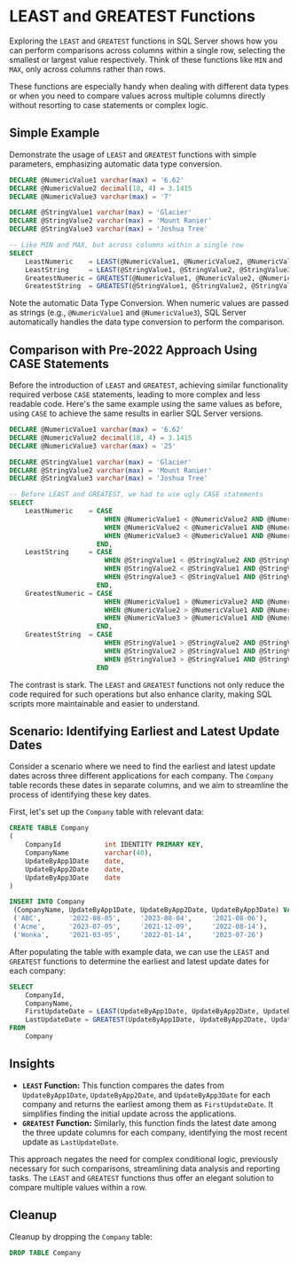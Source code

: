 # LEAST and GREATEST Functions

Exploring the `LEAST` and `GREATEST` functions in SQL Server shows how you can perform comparisons across columns within a single row, selecting the smallest or largest value respectively. Think of these functions like `MIN` and `MAX`, only across columns rather than rows.

These functions are especially handy when dealing with different data types or when you need to compare values across multiple columns directly without resorting to case statements or complex logic.

## Simple Example

Demonstrate the usage of `LEAST` and `GREATEST` functions with simple parameters, emphasizing automatic data type conversion.

```sql
DECLARE @NumericValue1 varchar(max) = '6.62'
DECLARE @NumericValue2 decimal(18, 4) = 3.1415
DECLARE @NumericValue3 varchar(max) = '7'

DECLARE @StringValue1 varchar(max) = 'Glacier'
DECLARE @StringValue2 varchar(max) = 'Mount Ranier'
DECLARE @StringValue3 varchar(max) = 'Joshua Tree'

-- Like MIN and MAX, but across columns within a single row
SELECT
    LeastNumeric    = LEAST(@NumericValue1, @NumericValue2, @NumericValue3),
    LeastString     = LEAST(@StringValue1, @StringValue2, @StringValue3),
    GreatestNumeric = GREATEST(@NumericValue1, @NumericValue2, @NumericValue3),
    GreatestString  = GREATEST(@StringValue1, @StringValue2, @StringValue3)
```

Note the automatic Data Type Conversion. When numeric values are passed as strings (e.g., `@NumericValue1` and `@NumericValue3`), SQL Server automatically handles the data type conversion to perform the comparison.

## Comparison with Pre-2022 Approach Using CASE Statements

Before the introduction of `LEAST` and `GREATEST`, achieving similar functionality required verbose `CASE` statements, leading to more complex and less readable code. Here's the same example using the same values as before, using `CASE` to achieve the same results in earlier SQL Server versions.

```sql
DECLARE @NumericValue1 varchar(max) = '6.62'
DECLARE @NumericValue2 decimal(18, 4) = 3.1415
DECLARE @NumericValue3 varchar(max) = '25'

DECLARE @StringValue1 varchar(max) = 'Glacier'
DECLARE @StringValue2 varchar(max) = 'Mount Ranier'
DECLARE @StringValue3 varchar(max) = 'Joshua Tree'

-- Before LEAST and GREATEST, we had to use ugly CASE statements
SELECT
    LeastNumeric    = CASE
                        WHEN @NumericValue1 < @NumericValue2 AND @NumericValue1 < @NumericValue3 THEN @NumericValue1
                        WHEN @NumericValue2 < @NumericValue1 AND @NumericValue2 < @NumericValue3 THEN @NumericValue2
                        WHEN @NumericValue3 < @NumericValue1 AND @NumericValue3 < @NumericValue2 THEN @NumericValue3
                      END,
    LeastString     = CASE
                        WHEN @StringValue1 < @StringValue2 AND @StringValue1 < @StringValue3 THEN @StringValue1
                        WHEN @StringValue2 < @StringValue1 AND @StringValue2 < @StringValue3 THEN @StringValue2
                        WHEN @StringValue3 < @StringValue1 AND @StringValue3 < @StringValue2 THEN @StringValue3
                      END,
    GreatestNumeric = CASE
                        WHEN @NumericValue1 > @NumericValue2 AND @NumericValue1 > @NumericValue3 THEN @NumericValue1
                        WHEN @NumericValue2 > @NumericValue1 AND @NumericValue2 > @NumericValue3 THEN @NumericValue2
                        WHEN @NumericValue3 > @NumericValue1 AND @NumericValue3 > @NumericValue2 THEN @NumericValue3
                      END,
    GreatestString  = CASE
                        WHEN @StringValue1 > @StringValue2 AND @StringValue1 > @StringValue3 THEN @StringValue1
                        WHEN @StringValue2 > @StringValue1 AND @StringValue2 > @StringValue3 THEN @StringValue2
                        WHEN @StringValue3 > @StringValue1 AND @StringValue3 > @StringValue2 THEN @StringValue3
                      END
```

The contrast is stark. The `LEAST` and `GREATEST` functions not only reduce the code required for such operations but also enhance clarity, making SQL scripts more maintainable and easier to understand.

## Scenario: Identifying Earliest and Latest Update Dates

Consider a scenario where we need to find the earliest and latest update dates across three different applications for each company. The `Company` table records these dates in separate columns, and we aim to streamline the process of identifying these key dates.

First, let's set up the `Company` table with relevant data:

```sql
CREATE TABLE Company
(
    CompanyId           int IDENTITY PRIMARY KEY,
    CompanyName         varchar(40),
    UpdateByApp1Date    date,
    UpdateByApp2Date    date,
    UpdateByApp3Date    date
)

INSERT INTO Company
 (CompanyName, UpdateByApp1Date, UpdateByApp2Date, UpdateByApp3Date) VALUES
 ('ABC',       '2022-08-05',     '2023-08-04',     '2021-08-06'),
 ('Acme',      '2023-07-05',     '2021-12-09',     '2022-08-14'),
 ('Wonka',     '2021-03-05',     '2022-01-14',     '2023-07-26')
```

After populating the table with example data, we can use the `LEAST` and `GREATEST` functions to determine the earliest and latest update dates for each company:

```sql
SELECT
    CompanyId,
    CompanyName,
    FirstUpdateDate = LEAST(UpdateByApp1Date, UpdateByApp2Date, UpdateByApp3Date),
    LastUpdateDate = GREATEST(UpdateByApp1Date, UpdateByApp2Date, UpdateByApp3Date)
FROM
    Company
```

## Insights

- **`LEAST` Function:** This function compares the dates from `UpdateByApp1Date`, `UpdateByApp2Date`, and `UpdateByApp3Date` for each company and returns the earliest among them as `FirstUpdateDate`. It simplifies finding the initial update across the applications.
- **`GREATEST` Function:** Similarly, this function finds the latest date among the three update columns for each company, identifying the most recent update as `LastUpdateDate`.

This approach negates the need for complex conditional logic, previously necessary for such comparisons, streamlining data analysis and reporting tasks. The `LEAST` and `GREATEST` functions thus offer an elegant solution to compare multiple values within a row.

## Cleanup

Cleanup by dropping the `Company` table:

```sql
DROP TABLE Company
```
